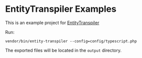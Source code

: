 # EntityTranspiler Examples

This is an example project for [EntityTranspiler](https://github.com/K-Adam/php-entity-transpiler)

Run:
```
vendor/bin/entity-transpiler --config=config/typescript.php
```

The exported files will be located in the `output` directory.
